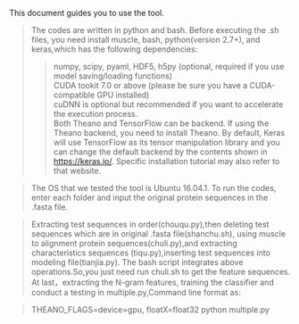 This document guides you to use the tool. 

>The codes are written in python and bash. Before executing the .sh files, you need install muscle, bash, python(version 2.7+),
and keras,which has the following dependencies:<br> 
>>numpy, scipy, pyaml, HDF5, h5py (optional, required if you use model saving/loading functions)<br> 
>>CUDA tookit 7.0 or above (please be sure you have a CUDA-compatible GPU installed)<br> 
>>cuDNN is optional but recommended if you want to accelerate the execution process. <br> 
>>Both Theano and TensorFlow can be backend. If using the Theano backend, you need to install Theano. By default, Keras will use  TensorFlow as its tensor manipulation library and you can change   the default backend by the contents shown in https://keras.io/. Specific installation tutorial may also refer to that website.   

>The OS that we tested the tool is Ubuntu 16.04.1. To run the codes, enter each folder and input the original protein sequences in the .fasta file.

>Extracting test sequences in order(chouqu.py),then deleting test sequences which are in original .fasta file(shanchu.sh), using  muscle to alignment protein sequences(chuli.py),and extracting characteristics sequences (tiqu.py),inserting test sequences into modeling file(tianjia.py). The bash script integrates above operations.So,you just need run chuli.sh to get the feature sequences. At last，extracting the N-gram features, training the classifier and conduct a testing in multiple.py,Command line format as:

>THEANO_FLAGS=device=gpu, floatX=float32 python multiple.py
